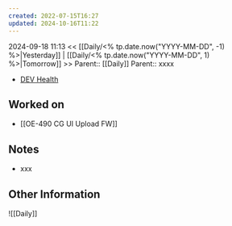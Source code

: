```yaml
---
created: 2022-07-15T16:27
updated: 2024-10-16T11:22
---
```

2024-09-18 11:13
<< [[Daily/<% tp.date.now("YYYY-MM-DD", -1) %>|Yesterday]] | [[Daily/<% tp.date.now("YYYY-MM-DD", 1) %>|Tomorrow]] >>
Parent:: [[Daily]] 
Parent:: xxxx

- [DEV Health](https://health-configdev.mixtelematics.com/public/mapshow.htm?id=2001&mapid=1A35514B-E08F-4B7C-90B8-CD1774AE8CA3)

## Worked on

- [[OE-490 CG UI Upload FW]]

## Notes

- xxx

## Other Information

![[Daily]]
